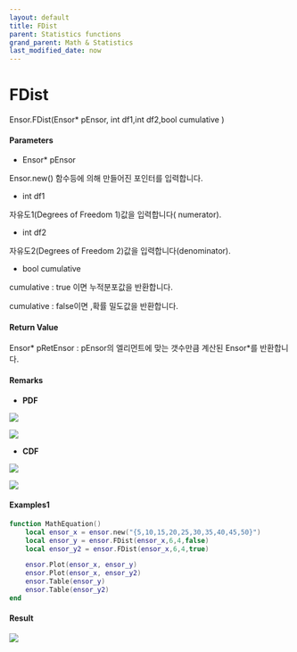 ```yaml
---
layout: default
title: FDist
parent: Statistics functions
grand_parent: Math & Statistics
last_modified_date: now
---
```


# FDist

Ensor.FDist\(Ensor\* pEnsor, int df1,int df2,bool cumulative \)

#### Parameters

* Ensor\* pEnsor

Ensor.new\(\) 함수등에 의해 만들어진 포인터를 입력합니다.

* int df1

자유도1\(Degrees of Freedom 1\)값을 입력합니다\( numerator\).

* int df2

자유도2\(Degrees of Freedom 2\)값을 입력합니다\(denominator\).

* bool cumulative 

cumulative  : true 이면 누적분포값을 반환합니다.

cumulative  : false이면 ,확률 밀도값을 반환합니다.

#### Return Value

Ensor\* pRetEnsor : pEnsor의 엘리먼트에 맞는 갯수만큼 계산된 Ensor\*를 반환합니다.

#### Remarks

* **PDF**

![](./StatisticsAPI/FDistPdfFunc.png)

![](./StatisticsAPI/FDistPdfGraph.png)

* **CDF**

![](./StatisticsAPI/FDistCdfFunc.png)

![](./StatisticsAPI/FDistCdfGraph.png)

#### Examples1

```lua
function MathEquation()
 	local ensor_x = ensor.new("{5,10,15,20,25,30,35,40,45,50}")
	local ensor_y = ensor.FDist(ensor_x,6,4,false)
	local ensor_y2 = ensor.FDist(ensor_x,6,4,true)

	ensor.Plot(ensor_x, ensor_y)
	ensor.Plot(ensor_x, ensor_y2)
 	ensor.Table(ensor_y)
	ensor.Table(ensor_y2)
end	
```

#### Result

![](./StatisticsAPI/FDistResult.png)

